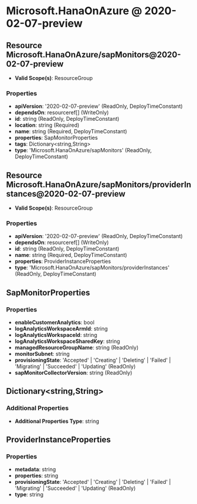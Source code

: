 # Microsoft.HanaOnAzure @ 2020-02-07-preview

## Resource Microsoft.HanaOnAzure/sapMonitors@2020-02-07-preview
* **Valid Scope(s)**: ResourceGroup
### Properties
* **apiVersion**: '2020-02-07-preview' (ReadOnly, DeployTimeConstant)
* **dependsOn**: resourceref[] (WriteOnly)
* **id**: string (ReadOnly, DeployTimeConstant)
* **location**: string (Required)
* **name**: string (Required, DeployTimeConstant)
* **properties**: SapMonitorProperties
* **tags**: Dictionary<string,String>
* **type**: 'Microsoft.HanaOnAzure/sapMonitors' (ReadOnly, DeployTimeConstant)

## Resource Microsoft.HanaOnAzure/sapMonitors/providerInstances@2020-02-07-preview
* **Valid Scope(s)**: ResourceGroup
### Properties
* **apiVersion**: '2020-02-07-preview' (ReadOnly, DeployTimeConstant)
* **dependsOn**: resourceref[] (WriteOnly)
* **id**: string (ReadOnly, DeployTimeConstant)
* **name**: string (Required, DeployTimeConstant)
* **properties**: ProviderInstanceProperties
* **type**: 'Microsoft.HanaOnAzure/sapMonitors/providerInstances' (ReadOnly, DeployTimeConstant)

## SapMonitorProperties
### Properties
* **enableCustomerAnalytics**: bool
* **logAnalyticsWorkspaceArmId**: string
* **logAnalyticsWorkspaceId**: string
* **logAnalyticsWorkspaceSharedKey**: string
* **managedResourceGroupName**: string (ReadOnly)
* **monitorSubnet**: string
* **provisioningState**: 'Accepted' | 'Creating' | 'Deleting' | 'Failed' | 'Migrating' | 'Succeeded' | 'Updating' (ReadOnly)
* **sapMonitorCollectorVersion**: string (ReadOnly)

## Dictionary<string,String>
### Additional Properties
* **Additional Properties Type**: string

## ProviderInstanceProperties
### Properties
* **metadata**: string
* **properties**: string
* **provisioningState**: 'Accepted' | 'Creating' | 'Deleting' | 'Failed' | 'Migrating' | 'Succeeded' | 'Updating' (ReadOnly)
* **type**: string

